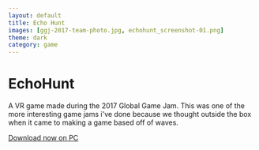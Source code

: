 ```yaml
---
layout: default
title: Echo Hunt
images: [ggj-2017-team-photo.jpg, echohunt_screenshot-01.png]
theme: dark
category: game
---
```


# EchoHunt

A VR game made during the 2017 Global Game Jam. This was one of the more interesting game jams i've done because we thought outside the box when it came to making a game based off of waves. 

[Download now on PC](http://globalgamejam.org/2017/games/echohunt)
